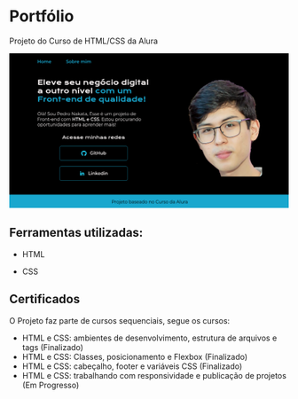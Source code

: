 # Portfólio

Projeto do Curso de HTML/CSS da Alura

![Print da Pagina](./assets/Screenshot.png)

## Ferramentas utilizadas:

* HTML

* CSS

## Certificados

O Projeto faz parte de cursos sequenciais, segue os cursos:

* HTML e CSS: ambientes de desenvolvimento, estrutura de arquivos e tags (Finalizado)
* HTML e CSS: Classes, posicionamento e Flexbox (Finalizado)
* HTML e CSS: cabeçalho, footer e variáveis CSS (Finalizado)
* HTML e CSS: trabalhando com responsividade e publicação de projetos (Em Progresso)
